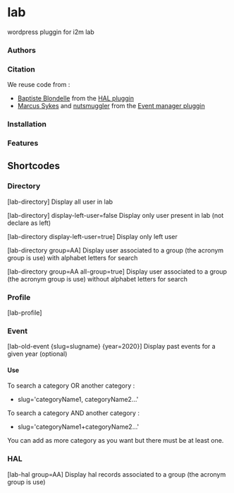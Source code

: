 # lab
wordpress pluggin for i2m lab

### Authors

### Citation
We reuse code from :
* [Baptiste Blondelle](https://profiles.wordpress.org/friz/) from the [HAL pluggin](https://fr.wordpress.org/plugins/hal/)
* [Marcus Sykes](https://profiles.wordpress.org/netweblogic/) and [nutsmuggler](https://profiles.wordpress.org/nutsmuggler/)  from the [Event manager pluggin](https://wordpress.org/plugins/events-manager/)

### Installation

### Features

## Shortcodes
### Directory


[lab-directory] Display all user in lab

[lab-directory] display-left-user=false Display only user present in lab (not declare as left)

[lab-directory display-left-user=true] Display only left user

[lab-directory group=AA] Display user associated to a group (the acronym group is use) with alphabet letters for search

[lab-directory group=AA all-group=true] Display user associated to a group (the acronym group is use) without alphabet letters for search

### Profile
[lab-profile]
### Event
[lab-old-event {slug=slugname} {year=2020}] Display past events for a given year (optional)
#### Use
To search a category OR another category :
* slug='categoryName1, categoryName2...'

To search a category AND another category :
* slug='categoryName1+categoryName2...'

You can add as more category as you want but there must be at least one.

### HAL
[lab-hal group=AA] Display hal records associated to a group (the acronym group is use)
